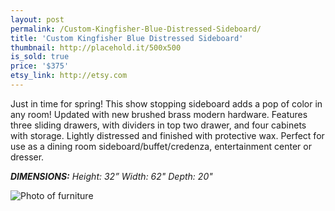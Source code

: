 ```yaml
---
layout: post
permalink: /Custom-Kingfisher-Blue-Distressed-Sideboard/
title: 'Custom Kingfisher Blue Distressed Sideboard'
thumbnail: http://placehold.it/500x500
is_sold: true
price: '$375'
etsy_link: http://etsy.com
---
```


Just in time for spring! This show stopping sideboard adds a pop of color in any room! Updated with new brushed brass modern hardware. Features three sliding drawers, with dividers in top two drawer, and four cabinets with storage. Lightly distressed and finished with protective wax. Perfect for use as a dining room sideboard/buffet/credenza, entertainment center or dresser. 

_**DIMENSIONS:** Height: 32” Width: 62" Depth: 20"_

![Photo of furniture][image1]

<!-- Images -->
[image1]: 			/assets/images/trunk-preview.png

